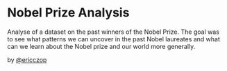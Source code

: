# Nobel Prize Analysis
Analyse of a dataset on the past winners of the Nobel Prize. The goal was to see what patterns we can uncover in the past Nobel laureates and what can we learn about the Nobel prize and our world more generally.

by [@ericczop](https://github.com/ericczop)
